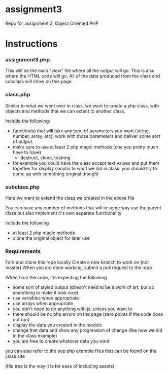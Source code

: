 # assignment3
Repo for assignment 3, Object Oriented PHP

# Instructions

### assignment3.php

This will be the main "view" file where all the output will go. This is also where the HTML code will go.
All of the data produced from the class and subclass will show on this page.

### class.php

Similar to what we went over in class, we want to create a php class, with objects and methods that we can extent to another class.

Include the following:

- function(s) that will take any type of parameters you want (string, number, array, etc), work with those parameters and deliver some sort of output.
- make sure to use at least 2 php magic methods (one you pretty much have to have)
  - destruct, clone, tostring
- for example you could have the class accept text values and put them together for display (similar to what we did in class. you should try to come up with something original though)

### subclass.php

Here we want to extend the class we created in the above file

You can have any number of methods that will in some way use the parent class but also implement it's own separate functionality

Include the following

- at least 2 php magic methods
- clone the original object for later use

### Requirements

Fork and clone this repo locally
Create a new branch to work on (not master)
When you are done working, submit a pull request to the repo

When I run the code, I'm expecting the following

- some sort of styled output (doesn't need to be a work of art, but do something to make it look nice)
- use variables when appropriate
- use arrays when appropriate
- you don't need to do anything with js, unless you want to
- there should be no php errors on the page (zero points if the code does not run)
- display the data you created in the models
- change that data and show any progression of change (like how we did in the class example)
- you are free to create whatever data you want

you can also refer to the oop php example files that can be found on the class site

(file tree is the way it is for ease of including assets)
